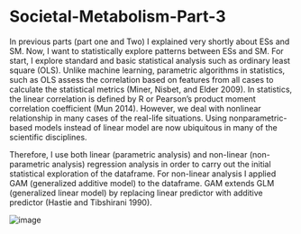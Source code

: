 # Societal-Metabolism-Part-3

In previous parts (part one and Two) I explained very shortly about ESs and SM. Now, I want to statistically explore patterns between ESs and SM. For start, I explore standard and basic statistical analysis such as ordinary least square (OLS). Unlike machine learning, parametric algorithms in statistics, such as OLS assess the correlation based on features from all cases to calculate the statistical metrics (Miner, Nisbet, and Elder 2009). In statistics, the linear correlation is defined by R or Pearson’s product moment correlation coefficient (Mun 2014). However, we deal with nonlinear relationship in many cases of the real-life situations. Using nonparametric-based models instead of linear model are now ubiquitous in many of the scientific disciplines.

Therefore, I use both linear (parametric analysis) and non-linear (non-parametric analysis) regression analysis in order to carry out the initial statistical exploration of the dataframe. For non-linear analysis I applied GAM (generalized additive model) to the dataframe. GAM extends GLM (generalized linear model) by replacing linear predictor with additive predictor (Hastie and Tibshirani 1990). 



![image](https://user-images.githubusercontent.com/89996099/141694061-3a6e4b2d-58a4-4819-88fd-c5769232c672.png)
